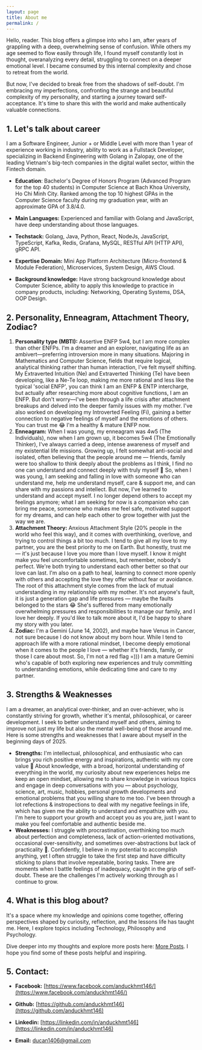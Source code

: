 ```yaml
---
layout: page
title: About me
permalink: /
---
```


Hello, reader. This blog offers a glimpse into who I am, after years of grappling with a deep, overwhelming sense of confusion. While others my age seemed to flow easily through life, I found myself constantly lost in thought, overanalyzing every detail, struggling to connect on a deeper emotional level. I became consumed by this internal complexity and chose to retreat from the world.

But now, I've decided to break free from the shadows of self-doubt. I'm embracing my imperfections, confronting the strange and beautiful complexity of my personality, and starting a journey toward self-acceptance. It's time to share this with the world and make authentically valuable connections.

## 1. Let's talk about career

I am a Software Engineer, Junior + or Middle Level with more than 1 year of experience working in industry, ability to work as a Fullstack Developer, specializing in Backend Engineering with Golang in Zalopay, one of the leading Vietnam's big-tech companies in the digital wallet sector, within the Fintech domain.

- **Education**: Bachelor's Degree of Honors Program (Advanced Program for the top 40 students) in Computer Science at Bach Khoa University, Ho Chi Minh City. Ranked among the top 10 highest GPAs in the Computer Science faculty during my graduation year, with an approximate GPA of 3.8/4.0.

- **Main Languages:** Experienced and familiar with Golang and JavaScript, have deep understanding about those languages.

- **Techstack:** Golang, Java, Python, React, NodeJs, JavaScript, TypeScript, Kafka, Redis, Grafana, MySQL, RESTful API (HTTP API), gRPC API.

- **Expertise Domain:** Mini App Platform Architecture (Micro-frontend & Module Federation), Microservices, System Design, AWS Cloud.

- **Background knowledge:** Have strong background knowledge about Computer Science, ability to apply this knowledge to practice in company products, including: Networking, Operating Systems, DSA, OOP Design.

## 2. Personality, Enneagram, Attachment Theory, Zodiac?

1. **Personality type (MBTI):** Assertive ENFP 5w4, but I am more complex than other ENFPs. I'm a dreamer and an explorer, navigating life as an ambivert—preferring introversion more in many situations. Majoring in Mathematics and Computer Science, fields that require logical, analytical thinking rather than human interaction, I've felt myself shifting. My Extraverted Intuition (Ne) and Extraverted Thinking (Te) have been developing, like a Ne-Te loop, making me more rational and less like the typical 'social ENFP', you can think I am an ENFP & ENTP intercharge, but actually after researching more about cognitive functions, I am an ENFP. But don't worry—I've been through a life crisis after attachment breakups and delved into the deeper family issues with my mother. I've also worked on developing my Introverted Feeling (Fi), gaining a better connection to negative feelings of myself and the emotions of others. You can trust me 😂 I'm a healthy & mature ENFP now.
2. **Enneagram:** When I was young, my enneagram was 4w5 (The Individuals), now when I am grown up, it becomes 5w4 (The Emotionally Thinker), I've always carried a deep, intense awareness of myself and my existential life missions. Growing up, I felt somewhat anti-social and isolated, often believing that the people around me — friends, family were too shallow to think deeply about the problems as I think, I find no one can understand and connect deeply with truly myself 🙂 So, when I was young, I am seeking and falling in love with someone who can understand me, help me understand myself, care & support me, and can share with my passions and intellect. But now, I've learned to understand and accept myself. I no longer depend others to accept my feelings anymore; what I am seeking for now is a companion who can bring me peace, someone who makes me feel safe, motivated support for my dreams, and can help each other to grow together with just the way we are.
3. **Attachment Theory:** Anxious Attachment Style (20% people in the world who feel this way), and it comes with overthinking, overlove, and trying to control things a bit too much. I tend to give all my love to my partner, you are the best priority to me on Earth. But honestly, trust me — it's just because I love you more than I love myself. I know it might make you feel uncomfortable sometimes, but remember, nobody's perfect. We're both trying to understand each other better so that our love can last. I'm also on a path to heal, learning to connect more openly with others and accepting the love they offer without fear or avoidance. The root of this attachment style comes from the lack of mutual understanding in my relationship with my mother. It's not anyone's fault, it is just a generation gap and life pressures — maybe the faults belonged to the stars 😂 She's suffered from many emotionally overwhelming pressures and responsibilities to manage our family, and I love her deeply. If you'd like to talk more about it, I'd be happy to share my story with you later.
4. **Zodiac:** I'm a Gemini (June 14, 2002), and maybe have Venus in Cancer, not sure because I do not know about my born hour. While I tend to approach life with a more rational mindset, I become deeply emotional when it comes to the people I love — whether it's friends, family, or those I care about most. So, I'm not a red flag =))) I am a mature Gemini who's capable of both exploring new experiences and truly committing to understanding emotions, while dedicating time and care to my partner.

## 3. Strengths & Weaknesses

I am a dreamer, an analytical over-thinker, and an over-achiever, who is constantly striving for growth, whether it's mental, philosophical, or career development. I seek to better understand myself and others, aiming to improve not just my life but also the mental well-being of those around me. Here is some strengths and weaknesses that I aware about myself in the beginning days of 2025.

- **Strengths:** I'm intellectual, philosophical, and enthusiastic who can brings you rich positive energy and inspirations, authentic with my core value 🙂 About knowledge, with a broad, horizontal understanding of everything in the world, my curiosity about new experiences helps me keep an open mindset, allowing me to share knowledge in various topics and engage in deep conversations with you — about psychology, science, art, music, hobbies, personal growth developments and emotional problems that you willing share to me too. I've been through a lot refections & instropections to deal with my negative feelings in life, which has given me the ability to understand and empathize with you. I'm here to support your growth and accept you as you are, just I want to make you feel comfortable and authentic beside me.
- **Weaknesses:** I struggle with procrastination, overthinking too much about perfection and completeness, lack of action-oriented motivations, occasional over-sensitivity, and sometimes over-abstractions but lack of practicality 🙂. Confidently, I believe in my potential to accomplish anything, yet I often struggle to take the first step and have difficulty sticking to plans that involve repeatable, boring tasks. There are moments when I battle feelings of inadequacy, caught in the grip of self-doubt. These are the challenges I'm actively working through as I continue to grow.

## 4. What is this blog about?

It's a space where my knowledge and opinions come together, offering perspectives shaped by curiosity, reflection, and the lessons life has taught me. Here, I explore topics including Technology, Philosophy and Psychology.

Dive deeper into my thoughts and explore more posts here: [More Posts](https://anduckhmt146.site/). I hope you find some of these posts helpful and inspiring.

## 5. Contact:

- **Facebook:** [https://www.facebook.com/anduckhmt146/](https://www.facebook.com/anduckhmt146/)

- **Github:** [https://github.com/anduckhmt146](https://github.com/anduckhmt146)

- **Linkedin:** [https://linkedin.com/in/anduckhmt146](https://linkedin.com/in/anduckhmt146)

- **Email:** ducan1406@gmail.com
